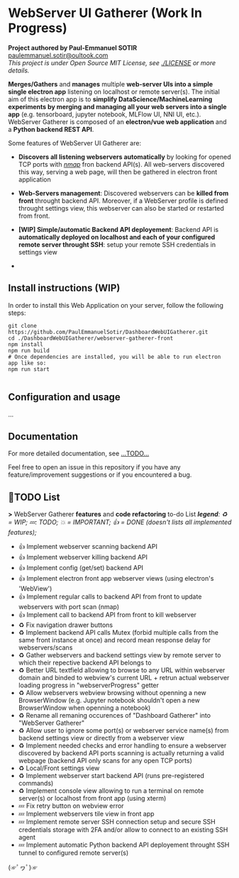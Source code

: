 # WebServer UI Gatherer (Work In Progress)

__Project authored by Paul-Emmanuel SOTIR__ <paulemmanuel.sotir@oultook.com>  
_This project is under Open Source MIT License, see [./LICENSE](./LICENSE) or more details._  

__Merges/Gathers__ and __manages__ multiple __web-server UIs into a simple single electron app__ listening on localhost or remote server(s). The initial aim of this electron app is to __simplify DataScience/MachineLearning experiments by merging and managing all your web servers into a single app__ (e.g. tensorboard, jupyter notebook, MLFlow UI, NNI UI, etc.). WebServer Gatherer is composed of an __electron/vue web application__ and a __Python backend REST API__.  

Some features of WebServer UI Gatherer are:

- __Discovers all listening webservers automatically__ by looking for opened TCP ports with _[nmap](https://nmap.org/)_ fron backend API(s). All web-servers discovered this way, serving a web page, will then be gathered in electron front application  
- __Web-Servers management__: Discovered webservers can be __killed from front__ throught backend API. Moreover, if a WebServer profile is defined throught settings view, this webserver can also be started or restarted from front.
- __[WIP] Simple/automatic Backend API deployement__: Backend API is __automatically deployed on localhost and each of your configured remote server throught SSH__: setup your remote SSH credentials in settings view  

-

## Install instructions (WIP)

In order to install this Web Application on your server, follow the following steps:

``` shell
git clone https://github.com/PaulEmmanuelSotir/DashboardWebUIGatherer.git
cd ./DashboardWebUIGatherer/webserver-gatherer-front
npm install
npm run build
# Once dependencies are installed, you will be able to run electron app like so:
npm run start


```

## Configuration and usage

...

## Documentation

For more detailed documentation, see [...TODO...](...)

Feel free to open an issue in this repository if you have any feature/improvement suggestions or if you encountered a bug.

## 📝TODO List

__>__ WebServer Gatherer __features__ and __code refactoring__ to-do List
_**legend**: ♻ = WIP; 💤: TODO; 💥 = IMPORTANT; 👍 = DONE (doesn't lists all implemented features);_

- 👍 Implement webserver scanning backend API
- 👍 Implement webserver killing backend API
- 👍 Implement config (get/set) backend API
- 👍 Implement electron front app webserver views (using electron's 'WebView')
- 👍 Implement regular calls to backend API from front to update webservers with port scan (nmap)
- 👍 Implement call to backend API from front to kill webserver
- ♻ Fix navigation drawer buttons
- ♻ Implement backend API calls Mutex (forbid multiple calls from the same front instance at once) and record mean response delay for webservers/scans
- ♻ Gather webservers and backend settings view by remote server to which their repective backend API belongs to
- ♻ Better URL textfield allowing to browse to any URL within webserver domain and binded to webview's current URL + retrun actual webserver loading progress in "webserverProgress" getter
- ♻ Allow webservers webview browsing without openning a new BrowserWindow (e.g. Jupyter notebook shouldn't open a new BrowserWindow when openning a notebook)
- ♻ Rename all remaning occurences of "Dashboard Gatherer" into "WebServer Gatherer"
- ♻ Allow user to ignore some port(s) or webserver service name(s) from backend settings view or directly from a webserver view
- ♻ Implement needed checks and error handling to ensure a webserver discovered by backend API ports scanning is actually returning a valid webpage (backend API only scans for any open TCP ports)
- ♻ Local/Front settings view
- ♻ Implement webserver start backend API (runs pre-registered commands)
- ♻ Implement console view allowing to run a terminal on remote server(s) or localhost from front app (using xterm)
- 💤 Fix retry button on webview error
- 💤 Implement webservers tile view in front app
- 💤 Implement remote server SSH connection setup and secure SSH credentials storage with 2FA and/or allow to connect to an existing SSH agent  
- 💤 Implement automatic Python backend API deployement throught SSH tunnel to configured remote server(s)

(☞ﾟヮﾟ)☞
